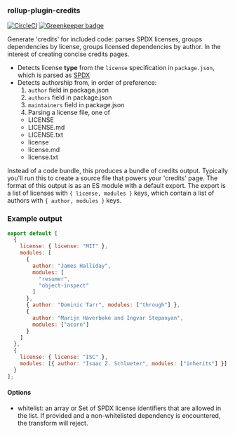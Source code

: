 ### rollup-plugin-credits

[![CircleCI](https://circleci.com/gh/observablehq/rollup-plugin-credits/tree/master.svg?style=svg)](https://circleci.com/gh/observablehq/rollup-plugin-credits/tree/master) [![Greenkeeper badge](https://badges.greenkeeper.io/observablehq/rollup-plugin-credits.svg)](https://greenkeeper.io/)

Generate 'credits' for included code: parses SPDX licenses, groups dependencies
by license, groups licensed dependencies by author. In the interest of creating
concise credits pages.

- Detects license **type** from the `license` specification in `package.json`, which
  is parsed as [SPDX](https://spdx.org/)
- Detects authorship from, in order of preference:
  1. `author` field in package.json
  1. `authors` field in package.json
  1. `maintainers` field in package.json
  1. Parsing a license file, one of
    - LICENSE
    - LICENSE.md
    - LICENSE.txt
    - license
    - license.md
    - license.txt

Instead of a code bundle, this produces a bundle of credits output. Typically
you'll run this to create a source file that powers your 'credits' page. The
format of this output is as an ES module with a default export. The export is
a list of licenses with `{ license, modules }` keys, which contain a list
of authors with `{ author, modules }` keys.

### Example output

```js
export default [
  {
    license: { license: "MIT" },
    modules: [
      {
        author: "James Halliday",
        modules: [
          "resumer",
          "object-inspect"
        ]
      },
      { author: "Dominic Tarr", modules: ["through"] },
      {
        author: "Marijn Haverbeke and Ingvar Stepanyan",
        modules: ["acorn"]
      }
    ]
  },
  {
    license: { license: "ISC" },
    modules: [{ author: "Isaac Z. Schlueter", modules: ["inherits"] }]
  }
];
```

#### Options

- whitelist: an array or Set of SPDX license identifiers that are allowed in the
  list. If provided and a non-whitelisted dependency is encountered, the transform
  will reject.
